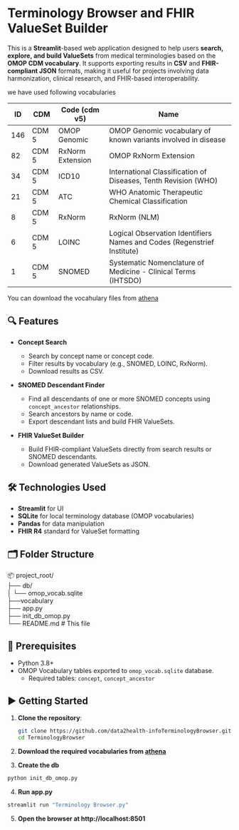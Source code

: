 # Terminology Browser and FHIR ValueSet Builder

This is a **Streamlit**-based web application designed to help users **search, explore, and build ValueSets** from medical terminologies based on the **OMOP CDM vocabulary**. It supports exporting results in **CSV** and **FHIR-compliant JSON** formats, making it useful for projects involving data harmonization, clinical research, and FHIR-based interoperability.

we have used following vocabularies

|ID|	CDM|	Code (cdm v5)|	Name|
|----|------|-----|-----|
|146|	CDM 5|	OMOP Genomic|	OMOP Genomic vocabulary of known variants involved in disease|
|82|	CDM 5|	RxNorm Extension|	OMOP RxNorm Extension|
|34|	CDM 5|	ICD10|	International Classification of Diseases, Tenth Revision (WHO)|
|21|	CDM 5|	ATC|	WHO Anatomic Therapeutic Chemical Classification|
|8|	CDM 5|	RxNorm|	RxNorm (NLM)|
|6|	CDM 5|	LOINC|	Logical Observation Identifiers Names and Codes (Regenstrief Institute)|
|1|	CDM 5|	SNOMED|	Systematic Nomenclature of Medicine - Clinical Terms (IHTSDO)|

You can download the vocahulary files from [athena](https://athena.ohdsi.org/vocabulary/list)

## 🔍 Features

- **Concept Search**
  - Search by concept name or concept code.
  - Filter results by vocabulary (e.g., SNOMED, LOINC, RxNorm).
  - Download results as CSV.

- **SNOMED Descendant Finder**
  - Find all descendants of one or more SNOMED concepts using `concept_ancestor` relationships.
  - Search ancestors by name or code.
  - Export descendant lists and build FHIR ValueSets.

- **FHIR ValueSet Builder**
  - Build FHIR-compliant ValueSets directly from search results or SNOMED descendants.
  - Download generated ValueSets as JSON.

## 🛠️ Technologies Used

- **Streamlit** for UI
- **SQLite** for local terminology database (OMOP vocabularies)
- **Pandas** for data manipulation
- **FHIR R4** standard for ValueSet formatting

## 🗂️ Folder Structure
📦 project_root/ <br>
├── db/ <br>
│   └── omop_vocab.sqlite         <br> 
├──vocabulary <br> 
├── app.py       <br>
├── init_db_omop.py <br>
└── README.md                    # This file


## 🧱 Prerequisites

- Python 3.8+
- OMOP Vocabulary tables exported to `omop_vocab.sqlite` database.
  - Required tables: `concept`, `concept_ancestor`

## ▶️ Getting Started

1. **Clone the repository**:

   ```bash
   git clone https://github.com/data2health-infoTerminologyBrowser.git
   cd TerminologyBrowser
   ```
2. **Download the required vocabularies from [athena](https://athena.ohdsi.org/vocabulary/list)**
3. **Create the db** 
```bash
python init_db_omop.py
```


4. **Run app.py**
```bash
streamlit run "Terminology Browser.py"
```
5. **Open the browser at http://localhost:8501**

